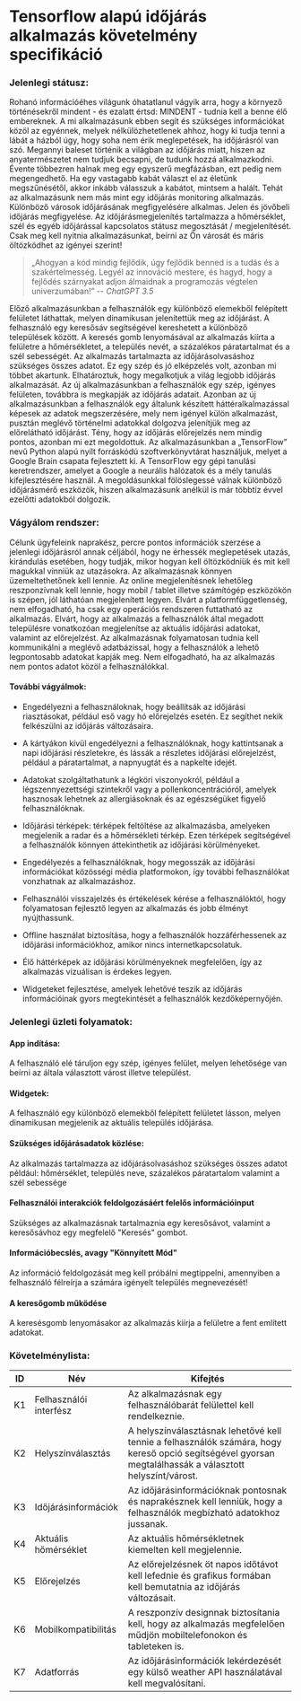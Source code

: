 # Tensorflow alapú időjárás alkalmazás követelmény specifikáció

### Jelenlegi státusz:
Rohanó információéhes világunk óhatatlanul vágyik arra, hogy a környező történésekről mindent - és ezalatt értsd:
MINDENT - tudnia kell a benne élő embereknek. A mi alkalmazásunk ebben segít és szükséges információkat közöl az
egyénnek, melyek nélkülözhetetlenek ahhoz, hogy ki tudja tenni a lábát a házból úgy, hogy soha nem érik meglepetések, ha
időjárásról van szó. Megannyi baleset történik a világban az időjárás miatt, hiszen az anyatermészetet nem tudjuk
becsapni, de tudunk hozzá alkalmazkodni. Évente többezren halnak meg egy egyszerű megfázásban, ezt pedig nem
megengedhető. Ha egy vastagabb kabát választ el az életünk megszűnésétől, akkor inkább válasszuk a kabátot, mintsem a
halált. Tehát az alkalmazásunk nem más mint egy időjárás monitoring alkalmazás. Különböző városok időjárásának
megfigyelésére alkalmas. Jelen és jövőbeli időjárás megfigyelése. Az időjárásmegjelenítés tartalmazza a hőmérséklet,
szél és egyéb időjárással kapcsolatos státusz megosztását / megjelenítését. Csak meg kell nyitnia alkalmazásunkat,
beírni az Ön városát és máris öltözködhet az igényei szerint!

> „Ahogyan a kód mindig fejlődik, úgy fejlődik benned is a tudás és a szakértelmesség. Legyél az innováció
> mestere, és hagyd, hogy a fejlődés szárnyakat adjon álmaidnak a programozás végtelen univerzumában!”
> -- <cite>ChatGPT 3.5</cite>

Előző alkalmazásunkban a felhasználók egy különböző elemekből felépített felületet láthattak, melyen
dinamikusan jelenítettük meg az időjárást. A felhasználó egy keresősáv segítségével kereshetett a különböző
települések között. A keresés gomb lenyomásával az alkalmazás kiírta a felületre a hőmérsékletet, a település
nevét, a százalékos páratartalmat és a szél sebességét. Az alkalmazás tartalmazta az időjárásolvasáshoz
szükséges összes adatot. Ez egy szép és jó elképzelés volt, azonban mi többet akartunk. Elhatároztuk, hogy
megalkotjuk a világ legjobb időjárás alkalmazását. Az új alkalmazásunkban a felhasználók egy szép, igényes
felületen, továbbra is megkapják az időjárás adatait. Azonban az új alkalmazásunkban a felhasználók egy
általunk készített háttéralkalmazással képesek az adatok megszerzésére, mely nem igényel külön
alkalmazást, pusztán meglévő történelmi adatokkal dolgozva jelenítjük meg az előrelátható időjárást. Tény,
hogy az időjárás előrejelzés nem mindig pontos, azonban mi ezt megoldottuk. Az alkalmazásunkban a
„TensorFlow” nevű Python alapú nyílt forráskódú szoftverkönyvtárat használjuk, melyet a Google Brain
csapata fejlesztett ki. A TensorFlow egy gépi tanulási keretrendszer, amelyet a Google a neurális hálózatok és
a mély tanulás kifejlesztésére használ. A megoldásunkkal fölöslegessé válnak különböző időjárásmérő
eszközök, hiszen alkalmazásunk anélkül is már többtíz évvel ezelőtti adatokból dolgozik.


### Vágyálom rendszer:
Célunk ügyfeleink naprakész, percre pontos információk szerzése a jelenlegi időjárásról annak céljából, hogy ne érhessék
meglepetések utazás, kirándulás esetében, hogy tudják, mikor hogyan kell öltözködniük és mit kell magukkal vinniük az
utazásokra. Az alkalmazásnak könnyen üzemeltethetőnek kell lennie. Az online megjelenítésnek lehetőleg reszponzívnak
kell lennie, hogy mobil / tablet illetve számítógép eszközökön is szépen, jól láthatóan megjelenített legyen. Elvárt a
platformfüggetlenség, nem elfogadható, ha csak egy operációs rendszeren futtatható az alkalmazás. Elvárt, hogy az alkalmazás a felhasználók által megadott
településre vonatkozóan megjelenítse az aktuális időjárási adatokat, valamint az előrejelzést. Az
alkalmazásnak folyamatosan tudnia kell kommunikálni a meglévő adatbázissal, hogy a felhasználók a lehető
legpontosabb adatokat kapják meg. Nem elfogadható, ha az alkalmazás nem pontos adatot közöl a
felhasználókkal.

#### További vágyálmok:

- Engedélyezni a felhasználoknak, hogy beállítsák az időjárási riasztásokat, például eső vagy hó előrejelzés
esetén. Ez segíthet nekik felkészülni az időjárás változásaira.

- A kártyákon kívül engedélyezni a felhasználóknak, hogy kattintsanak a napi időjárási részletekre, és
lássák a részletes időjárási előrejelzést, például a páratartalmat, a napnyugtát és a napkelte idejét.

- Adatokat szolgáltathatunk a légköri viszonyokról, például a légszennyezettségi szintekről vagy a
pollenkoncentrációról, amelyek hasznosak lehetnek az allergiásoknak és az egészségüket figyelő
felhasználóknak.

- Időjárási térképek: térképek feltöltése az alkalmazásba, amelyeken megjelenik a radar és a
hőmérsékleti térkép. Ezen térképek segítségével a felhasználók könnyen áttekinthetik az időjárási
körülményeket.

- Engedélyezés a felhasználóknak, hogy megosszák az időjárási információkat közösségi média
platformokon, így további felhasználókat vonzhatnak  az alkalmazáshoz.

- Felhasználói visszajelzés és értékelések kérése a felhasználóktól, hogy folyamatosan fejlesztő legyen az
alkalmazás és jobb élményt nyújthassunk.

- Offline használat biztosítása, hogy a felhasználók hozzáférhessenek az időjárási információkhoz,
amikor nincs internetkapcsolatuk.

- Élő háttérképek az időjárási körülményeknek megfelelően, így az alkalmazás vizuálisan is érdekes
legyen.

- Widgeteket fejlesztése, amelyek lehetővé teszik az időjárás információinak gyors megtekintését a
felhasználók kezdőképernyőjén.


### Jelenlegi üzleti folyamatok:

#### App indítása:
A felhasználó elé táruljon egy szép, igényes felület, melyen lehetősége van beírni az általa választott várost illetve
települést.

#### Widgetek:
A felhasználó egy különböző elemekből felépített felületet lásson, melyen dinamikusan megjelenik az aktuális település
időjárása.

#### Szükséges időjárásadatok közlése:
Az alkalmazás tartalmazza az időjárásolvasáshoz szükséges összes adatot például: hőmérséklet, település neve, százalékos
páratartalom valamint a szél sebessége

#### Felhasználói interakciók feldolgozásáért felelős információinput
Szükséges az alkalmazásnak tartalmaznia egy keresősávot, valamint a keresősávhoz egy megfelelő "Keresés" gombot.

#### Információbecslés, avagy "Könnyített Mód"
Az információ feldolgozását meg kell próbálni megtippelni, amennyiben a felhasználó félreírja a számára igényelt
település megnevezését!

#### A keresőgomb működése
A keresésgomb lenyomásakor az alkalmazás kiírja a felületre a fent említett adatokat.

### Követelménylista:

| **ID** | **Név** | **Kifejtés** |
|--------|---------|--------------|
| K1 | Felhasználói interfész | Az alkalmazásnak egy felhasználóbarát felülettel kell rendelkeznie. |
| K2 | Helyszínválasztás      | A helyszínválasztásnak lehetővé kell tennie a felhasználók számára, hogy kereső opció segítségével gyorsan megtalálhassák a választott helyszínt/várost. |
| K3 | Időjárásinformációk    | Az időjárásinformációknak pontosnak és naprakésznek kell lenniük, hogy a felhasználók megbízható adatokhoz jussanak. |
| K4 | Aktuális hőmérséklet   | Az aktuális hőmérsékletnek kiemelten kell megjelennie. |
| K5 | Előrejelzés            | Az előrejelzésnek öt napos időtávot kell lefednie és grafikus formában kell bemutatnia az időjárás változásait. |
| K6 | Mobilkompatibilitás    | A reszponzív designnak biztosítania kell, hogy az alkalmazás megfelelően műdjön mobiltelefonokon és tableteken is. |
| K7 | Adatforrás             | Az időjárásinformációk lekérdezését egy külső weather API használatával kell megvalósítani. |